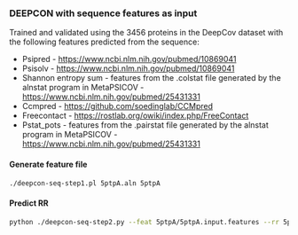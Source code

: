 ### DEEPCON with sequence features as input
Trained and validated using the 3456 proteins in the DeepCov dataset with the following features predicted from the sequence:
* Psipred - https://www.ncbi.nlm.nih.gov/pubmed/10869041 
* Psisolv - https://www.ncbi.nlm.nih.gov/pubmed/10869041
* Shannon entropy sum - features from the .colstat file generated by the alnstat program in MetaPSICOV - https://www.ncbi.nlm.nih.gov/pubmed/25431331
* Ccmpred - https://github.com/soedinglab/CCMpred
* Freecontact - https://rostlab.org/owiki/index.php/FreeContact
* Pstat_pots - features from the .pairstat file generated by the alnstat program in MetaPSICOV - https://www.ncbi.nlm.nih.gov/pubmed/25431331

#### Generate feature file
```bash
./deepcon-seq-step1.pl 5ptpA.aln 5ptpA
```
#### Predict RR
```bash
python ./deepcon-seq-step2.py --feat 5ptpA/5ptpA.input.features --rr 5ptpA.rr
```
